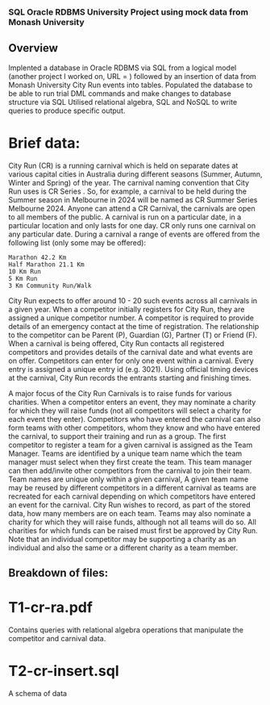 ### SQL Oracle RDBMS University Project using mock data from Monash University

## Overview

Implented a database in Oracle RDBMS via SQL from a logical model (another project I worked on, URL = ) followed by an insertion of data from Monash University City Run events into tables. 
Populated the database to be able to run trial DML commands and make changes to database structure via SQL
Utilised relational algebra, SQL and NoSQL to write queries to produce specific output.

# Brief data:

City Run (CR) is a running carnival which is held on separate dates at various capital cities in Australia during different seasons (Summer, Autumn, Winter and Spring) of the year. The carnival naming convention that City Run uses is CR <season name> Series <city name> <year>. So, for example, a carnival to be held during the Summer season in Melbourne in 2024 will be named as CR Summer Series Melbourne 2024.
Anyone can attend a CR Carnival, the carnivals are open to all members of the public. A carnival is run on a particular date, in a particular location and only lasts for one day. CR only runs one carnival on any particular date. During a carnival a range of events are offered from the following list (only some may be offered):

    Marathon 42.2 Km
    Half Marathon 21.1 Km
    10 Km Run
    5 Km Run
    3 Km Community Run/Walk

City Run expects to offer around 10 - 20 such events across all carnivals in a given year. When a competitor initially registers for City Run, they are assigned a unique competitor number. A competitor is required to provide details of an emergency contact at the time of registration. The relationship to the competitor can be Parent (P), Guardian (G), Partner (T) or Friend (F).
When a carnival is being offered, City Run contacts all registered competitors and provides details of the carnival date and what events are on offer. Competitors can enter for only one event within a carnival. Every entry is assigned a unique entry id (e.g. 3021). Using official timing devices at the carnival, City Run records the entrants starting and finishing times.

A major focus of the City Run Carnivals is to raise funds for various charities. When a competitor enters an event, they may nominate a charity for which they will raise funds (not all competitors will select a charity for each event they enter). Competitors who have entered the carnival can also form teams with other competitors, whom they know and who have entered the carnival, to support their training and run as a group. The first competitor to register a team for a given carnival is assigned as the Team Manager. Teams are identified by a unique team name which the team manager must select when they first create the team. This team manager can then add/invite other competitors from the carnival to join their team. Team names are unique only within a given carnival, A given team name may be reused by different competitors in a different carnival as teams are recreated for each carnival depending on which competitors have entered an event for the carnival. City Run wishes to record, as part of the stored data, how many members are on each team. Teams may also nominate a charity for which they will raise funds, although not all teams will do so. All charities for which funds can be raised must first be approved by City Run.
Note that an individual competitor may be supporting a charity as an individual and also the same or a different charity as a team member.

## Breakdown of files:

# T1-cr-ra.pdf
Contains queries with relational algebra operations that manipulate the competitor and carnival data.

# T2-cr-insert.sql
A schema of data 
